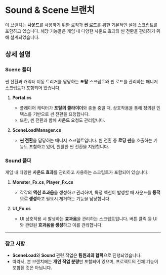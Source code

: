 # Sound & Scene 브랜치

이 브랜치는 **사운드**를 사용하기 위한 로직과 **씬 로드**를 위한 기본적인 설계 스크립트를 포함하고 있습니다. 해당 기능들은 게임 내 다양한 사운드 효과와 씬 전환을 관리하기 위해 설계되었습니다.

## 상세 설명

### Scene 폴더
씬 전환과 캐릭터 이동 트리거를 담당하는 **포탈** 스크립트와 씬 로드를 관리하는 매니저 스크립트가 포함되어 있습니다.

1. **Portal.cs**  
   - 플레이어 캐릭터가 **포탈의 콜라이더**와 충돌 중일 때, 상호작용을 통해 정의된 인덱스를 기반으로 씬 전환을 요청합니다.  
   - 또한, 씬 전환과 함께 **사운드** 요청도 관리합니다.

2. **SceneLoadManager.cs**  
   - **씬 전환**을 담당하는 매니저 스크립트입니다. 씬 전환 중 **로딩 씬**을 호출하는 기능도 포함하고 있어, 원활한 씬 전환을 지원합니다.

### Sound 폴더
게임 내 다양한 **사운드 효과**를 관리하고 사용하는 스크립트가 포함되어 있습니다.

1. **Monster_Fx.cs**, **Player_Fx.cs**  
   - 각각의 **액션 효과음**을 생성하고 관리하며, 특정 액션이 발생할 때 사운드를 **동적으로 생성**하고 필요시 제거하는 기능을 담당합니다.

2. **UI_Fx.cs**  
   - UI 상호작용 시 발생하는 **효과음**을 관리하는 스크립트입니다. 버튼 클릭 등 UI와 관련된 **효과음을 생성**하고 이를 관리합니다.

---

### 참고 사항
- **SceneLoad**와 **Sound** 관련 작업은 **팀원과의 협력**으로 진행되었습니다.  
- 따라서, 본 브랜치에는 **개인 작업 분량**만 포함되어 있으며, 프로젝트의 전체 기능이 포함된 것은 아닙니다.
